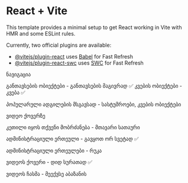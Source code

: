 # React + Vite

This template provides a minimal setup to get React working in Vite with HMR and some ESLint rules.

Currently, two official plugins are available:

- [@vitejs/plugin-react](https://github.com/vitejs/vite-plugin-react/blob/main/packages/plugin-react/README.md) uses [Babel](https://babeljs.io/) for Fast Refresh
- [@vitejs/plugin-react-swc](https://github.com/vitejs/vite-plugin-react-swc) uses [SWC](https://swc.rs/) for Fast Refresh

ნავიგაცია

განთავსების ობიექტები - განთავსების მაგივრად ✅
კვების ობიექტები - კვება ✅

პოპულარული ადგილების მსგავსად - სასტუმროები, კვების ობიექტები

ვიდეო ქოვერზე

კეთილი იყოს თქვენი მობრძანება - მთავარი სათაური

ადმინისტრაციული ერთეული - გავყოთ ორ სვეტად ✅

ადმინისტრაციული ერთეულები - რუკა

ვიდეოს ქოვერი - დიდ სურათად ✅

ვიდეოს ჩასმა - მეექვსე აბაზანის
